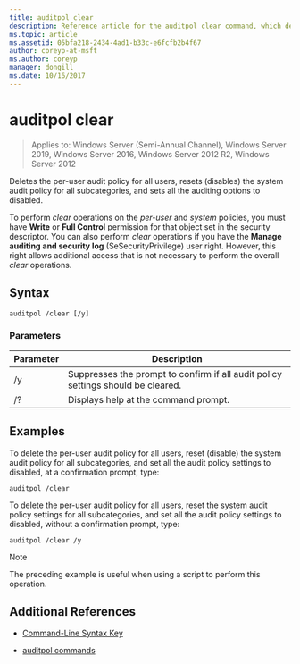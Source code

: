 ```yaml
---
title: auditpol clear
description: Reference article for the auditpol clear command, which deletes the per-user audit policy for all users, resets (disables) the system audit policy for all subcategories, and sets all the auditing options to disabled.
ms.topic: article
ms.assetid: 05bfa218-2434-4ad1-b33c-e6fcfb2b4f67
author: coreyp-at-msft
ms.author: coreyp
manager: dongill
ms.date: 10/16/2017
---
```

# auditpol clear

> Applies to: Windows Server (Semi-Annual Channel), Windows Server 2019, Windows Server 2016, Windows Server 2012 R2, Windows Server 2012

Deletes the per-user audit policy for all users, resets (disables) the system audit policy for all subcategories, and sets all the auditing options to disabled.

To perform *clear* operations on the *per-user* and *system* policies, you must have **Write** or **Full Control** permission for that object set in the security descriptor. You can also perform *clear* operations if you have the **Manage auditing and security log** (SeSecurityPrivilege) user right. However, this right allows additional access that is not necessary to perform the overall *clear* operations.

## Syntax

```
auditpol /clear [/y]
```

### Parameters

| Parameter | Description |
| ----------- | --------------- |
| /y | Suppresses the prompt to confirm if all audit policy settings should be cleared. |
| /? | Displays help at the command prompt. |

## Examples

To delete the per-user audit policy for all users, reset (disable) the system audit policy for all subcategories, and set all the audit policy settings to disabled, at a confirmation prompt, type:

```
auditpol /clear
```

To delete the per-user audit policy for all users, reset the system audit policy settings for all subcategories, and set all the audit policy settings to disabled, without a confirmation prompt, type:

```
auditpol /clear /y
```

> [!NOTE]
> The preceding example is useful when using a script to perform this operation.

## Additional References

- [Command-Line Syntax Key](command-line-syntax-key.md)

- [auditpol commands](auditpol.md)
